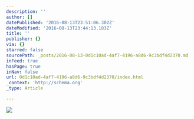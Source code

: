 ```yaml
---
description: ''
author: []
datePublished: '2016-08-13T23:51:06.302Z'
dateModified: '2016-08-13T23:44:13.183Z'
title: ''
publisher: {}
via: {}
starred: false
sourcePath: _posts/2016-08-13-0d1c10ad-4af7-4196-a8d6-9c3bdf4d2370.md
inFeed: true
hasPage: true
inNav: false
url: 0d1c10ad-4af7-4196-a8d6-9c3bdf4d2370/index.html
_context: 'http://schema.org'
_type: Article

---
```

![](https://the-grid-user-content.s3-us-west-2.amazonaws.com/ddf4f7b1-333b-4e17-b0bf-e5f418999c25.jpg)